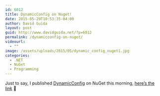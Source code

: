 ```yaml
---
id: 6012
title: DynamicConfig on Nuget!
date: 2015-05-29T10:53:35-04:00
author: David Guida
layout: post
guid: http://www.davidguida.net/?p=6012
permalink: /dynamicconfig-on-nuget/
videourl:
  - ""
image: /assets/uploads/2015/05/dynamic_config_nuget1.jpg
categories:
  - .NET
  - NuGet
  - Programming
---
```

Just to say, I published [DynamicConfig](http://www.davidguida.net/behold-dynamicconfig-is-here/) on NuGet this morning, <a title="DynamicConfig" href="https://www.nuget.org/packages/DynamicConfig/" target="_blank">here&#8217;s the link</a> 🙂

&nbsp;

<div class="post-details-footer-widgets">
</div>